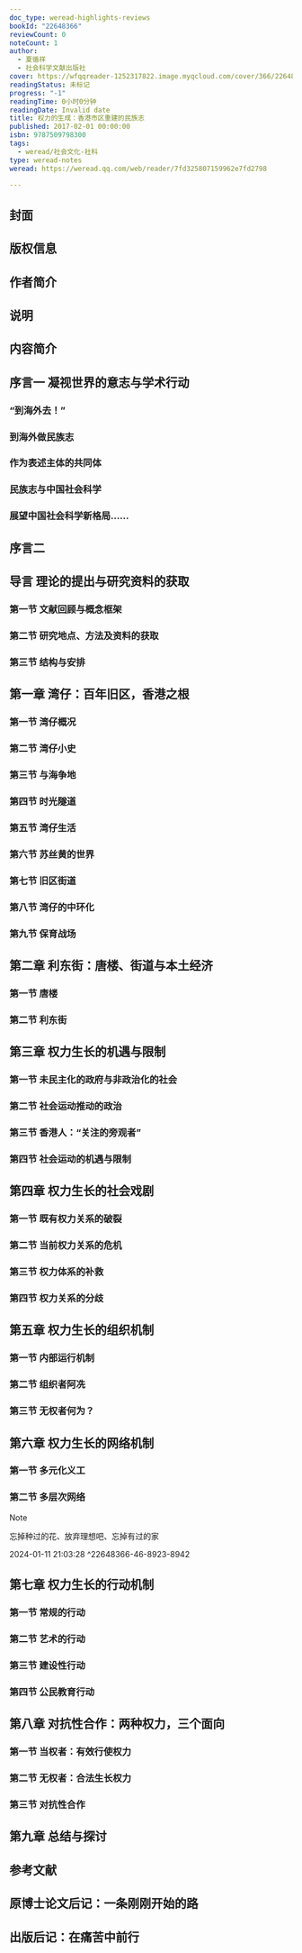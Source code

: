 ```yaml
---
doc_type: weread-highlights-reviews
bookId: "22648366"
reviewCount: 0
noteCount: 1
author:
  - 夏循祥
  - 社会科学文献出版社
cover: https://wfqqreader-1252317822.image.myqcloud.com/cover/366/22648366/t7_22648366.jpg
readingStatus: 未标记
progress: "-1"
readingTime: 0小时0分钟
readingDate: Invalid date
title: 权力的生成：香港市区重建的民族志
published: 2017-02-01 00:00:00
isbn: 9787509798300
tags:
  - weread/社会文化-社科
type: weread-notes
weread: https://weread.qq.com/web/reader/7fd325807159962e7fd2798

---
```



## 封面

## 版权信息

## 作者简介

## 说明

## 内容简介

## 序言一 凝视世界的意志与学术行动

### “到海外去！”

### 到海外做民族志

### 作为表述主体的共同体

### 民族志与中国社会科学

### 展望中国社会科学新格局……

## 序言二

## 导言 理论的提出与研究资料的获取

### 第一节 文献回顾与概念框架

### 第二节 研究地点、方法及资料的获取

### 第三节 结构与安排

## 第一章 湾仔：百年旧区，香港之根

### 第一节 湾仔概况

### 第二节 湾仔小史

### 第三节 与海争地

### 第四节 时光隧道

### 第五节 湾仔生活

### 第六节 苏丝黄的世界

### 第七节 旧区街道

### 第八节 湾仔的中环化

### 第九节 保育战场

## 第二章 利东街：唐楼、街道与本土经济

### 第一节 唐楼

### 第二节 利东街

## 第三章 权力生长的机遇与限制

### 第一节 未民主化的政府与非政治化的社会

### 第二节 社会运动推动的政治

### 第三节 香港人：“关注的旁观者”

### 第四节 社会运动的机遇与限制

## 第四章 权力生长的社会戏剧

### 第一节 既有权力关系的破裂

### 第二节 当前权力关系的危机

### 第三节 权力体系的补救

### 第四节 权力关系的分歧

## 第五章 权力生长的组织机制

### 第一节 内部运行机制

### 第二节 组织者阿冼

### 第三节 无权者何为？

## 第六章 权力生长的网络机制

### 第一节 多元化义工

### 第二节 多层次网络

> [!NOTE] 
> 忘掉种过的花、放弃理想吧、忘掉有过的家
> 
> 2024-01-11 21:03:28 ^22648366-46-8923-8942

## 第七章 权力生长的行动机制

### 第一节 常规的行动

### 第二节 艺术的行动

### 第三节 建设性行动

### 第四节 公民教育行动

## 第八章 对抗性合作：两种权力，三个面向

### 第一节 当权者：有效行使权力

### 第二节 无权者：合法生长权力

### 第三节 对抗性合作

## 第九章 总结与探讨

## 参考文献

## 原博士论文后记：一条刚刚开始的路

## 出版后记：在痛苦中前行

